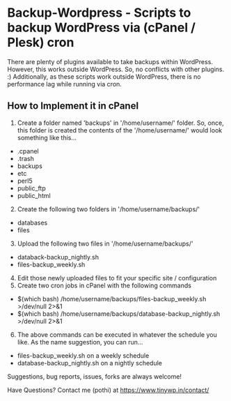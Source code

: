 Backup-Wordpress - Scripts to backup WordPress via (cPanel / Plesk) cron
========================================================================

There are plenty of plugins available to take backups within WordPress. However, this works outside WordPress. So, no conflicts with other plugins. :) Additionally, as these scripts work outside WordPress, there is no performance lag while running via cron.

How to Implement it in cPanel
-----------------------------

1. Create a folder named 'backups' in '/home/username/' folder. So, once, this folder is created the contents of the '/home/username/' would look something like this...
* .cpanel
* .trash
* backups
* etc
* perl5
* public_ftp
* public_html
2. Create the following two folders in '/home/username/backups/'
* databases
* files
3. Upload the following two files in '/home/username/backups/'
* databack-backup_nightly.sh
* files-backup_weekly.sh
4. Edit those newly uploaded files to fit your specific site / configuration
5. Create two cron jobs in cPanel with the following commands
* $(which bash) /home/username/backups/files-backup_weekly.sh >/dev/null 2>&1
* $(which bash) /home/username/backups/database-backup_nightly.sh >/dev/null 2>&1
6. The above commands can be executed in whatever the schedule you like. As the name suggestion, you can run...
* files-backup_weekly.sh on a weekly schedule
* database-backup_nightly.sh on a nightly schedule

Suggestions, bug reports, issues, forks are always welcome!

Have Questions?
Contact me (pothi) at https://www.tinywp.in/contact/
